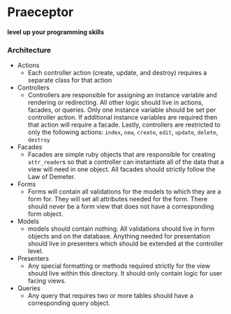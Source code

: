 # Praeceptor

#### level up your programming skills

### Architecture

- Actions
  - Each controller action (create, update, and destroy) requires a separate class for that action   
- Controllers
  - Controllers are responsible for assigning an instance variable and rendering or redirecting.  All other logic should live in actions, facades, or queries.  Only one instance variable should be set per controller action. If additional instance variables are required then that action will require a facade. Lastly, controllers are restricted to only the following actions: `index`, `new`, `create`, `edit`, `update`, `delete`, `destroy`
- Facades
  - Facades are simple ruby objects that are responsible for creating `attr_reader`s so that a controller can instantiate all of the data that a view will need in one object. All facades should strictly follow the Law of Demeter.
- Forms
  - Forms will contain all validations for the models to which they are a form for.  They will set all attributes needed for the form.  There should never be a form view that does not have a corresponding form object.
- Models
  - models should contain nothing.  All validations should live in form objects and on the database.  Anything needed for presentation should live in presenters which should be extended at the controller level.
- Presenters
  - Any special formatting or methods required strictly for the view should live within this directory. It should only contain logic for user facing views.
- Queries
  - Any query that requires two or more tables should have a corresponding query object. 
